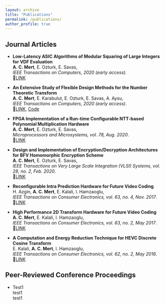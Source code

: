 ```yaml
---
layout: archive
title: "Publications"
permalink: /publications/
author_profile: true
---
```


## Journal Articles  

* **Low-Latency ASIC Algorithms of Modular Squaring of Large Integers for VDF Evaluation**  
  **A. C. Mert**, E. Ozturk, E. Savas,  
  *IEEE Transactions on Computers, 2020 (early access)*.  
  :link:<a href="https://ieeexplore.ieee.org/document/9289016">LINK</a> 

* **An Extensive Study of Flexible Design Methods for the Number Theoretic Transform**  
  **A. C. Mert**, E. Karabulut, E. Ozturk, E. Savas, A. Aysu,  
  *IEEE Transactions on Computers, 2020 (early access)*.  
  :link:<a href="https://ieeexplore.ieee.org/document/9171507">LINK</a>, <a href="https://github.com/acmert/parametric-ntt">Code</a> 
  
* **FPGA Implementation of a Run-time Configurable NTT-based Polynomial Multiplication Hardware**  
  **A. C. Mert**, E. Ozturk, E. Savas,  
  *Microprocessors and Microsystems, vol. 78, Aug. 2020*.  
  :link:<a href="https://doi.org/10.1016/j.micpro.2020.103219">LINK</a> 
  
* **Design and Implementation of Encryption/Decryption Architectures for BFV Homomorphic Encryption Scheme**  
  **A. C. Mert**, E. Ozturk, E. Savas,  
  *IEEE Transactions on Very Large Scale Integration (VLSI) Systems, vol. 28, no. 2, Feb. 2020*.  
  :link:<a href="https://ieeexplore.ieee.org/document/8866755">LINK</a> 
  
* **Reconfigurable Intra Prediction Hardware for Future Video Coding**  
  H. Azgin, **A. C. Mert**, E. Kalali, I. Hamzaoglu,  
  *IEEE Transactions on Consumer Electronics, vol. 63, no. 4, Nov. 2017*.  
  :link:<a href="https://ieeexplore.ieee.org/abstract/document/8246799">LINK</a> 
  
* **High Performance 2D Transform Hardware for Future Video Coding**  
  **A. C. Mert**, E. Kalali, I. Hamzaoglu,  
  *IEEE Transactions on Consumer Electronics, vol. 63, no. 2, May 2017*.  
  :link:<a href="https://ieeexplore.ieee.org/abstract/document/8013250">LINK</a> 
  
* **A Computation and Energy Reduction Technique for HEVC Discrete Cosine Transform**  
  E. Kalali, **A. C. Mert**, I. Hamzaoglu,  
  *IEEE Transactions on Consumer Electronics, vol. 62, no. 2, May 2016*.  
  :link:<a href="https://ieeexplore.ieee.org/abstract/document/7514716">LINK</a> 
  
## Peer-Reviewed Conference Proceedings


* Test1  
   test1  
   test1  


